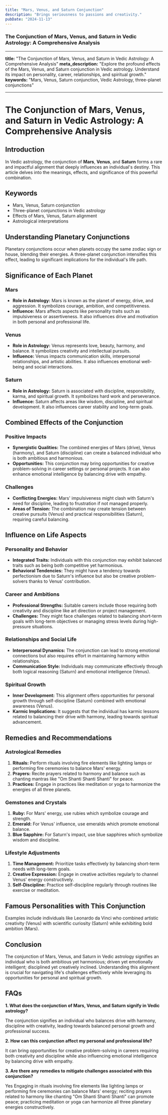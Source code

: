 ```yaml
---
title: "Mars, Venus, and Saturn Conjunction"
description: "Brings seriousness to passions and creativity."
pubDate: "2024-11-13"
---
```


### The Conjunction of Mars, Venus, and Saturn in Vedic Astrology: A Comprehensive Analysis

---

**title:** "The Conjunction of Mars, Venus, and Saturn in Vedic Astrology: A Comprehensive Analysis"
**meta_description:** "Explore the profound effects of the Mars, Venus, and Saturn conjunction in Vedic astrology. Understand its impact on personality, career, relationships, and spiritual growth."
**keywords:** "Mars, Venus, Saturn conjunction, Vedic Astrology, three-planet conjunctions"

---

# The Conjunction of Mars, Venus, and Saturn in Vedic Astrology: A Comprehensive Analysis

## Introduction

In Vedic astrology, the conjunction of **Mars**, **Venus**, and **Saturn** forms a rare and impactful alignment that deeply influences an individual's destiny. This article delves into the meanings, effects, and significance of this powerful combination.

## Keywords

- Mars, Venus, Saturn conjunction
- Three-planet conjunctions in Vedic astrology
- Effects of Mars, Venus, Saturn alignment
- Astrological interpretations

## Understanding Planetary Conjunctions

Planetary conjunctions occur when planets occupy the same zodiac sign or house, blending their energies. A three-planet conjunction intensifies this effect, leading to significant implications for the individual's life path.

## Significance of Each Planet

### Mars

- **Role in Astrology:** Mars is known as the planet of energy, drive, and aggression. It symbolizes courage, ambition, and competitiveness.
- **Influence:** Mars affects aspects like personality traits such as impulsiveness or assertiveness. It also influences drive and motivation in both personal and professional life.

### Venus

- **Role in Astrology:** Venus represents love, beauty, harmony, and balance. It symbolizes creativity and intellectual pursuits.
- **Influence:** Venus impacts communication skills, interpersonal relationships, and artistic abilities. It also influences emotional well-being and social interactions.

### Saturn

- **Role in Astrology:** Saturn is associated with discipline, responsibility, karma, and spiritual growth. It symbolizes hard work and perseverance.
- **Influence:** Saturn affects areas like wisdom, discipline, and spiritual development. It also influences career stability and long-term goals.

## Combined Effects of the Conjunction

### Positive Impacts

- **Synergistic Qualities:** The combined energies of Mars (drive), Venus (harmony), and Saturn (discipline) can create a balanced individual who is both ambitious and harmonious.
- **Opportunities:** This conjunction may bring opportunities for creative problem-solving in career settings or personal projects. It can also enhance emotional intelligence by balancing drive with empathy.

### Challenges

- **Conflicting Energies:** Mars' impulsiveness might clash with Saturn's need for discipline, leading to frustration if not managed properly.
- **Areas of Tension:** The combination may create tension between creative pursuits (Venus) and practical responsibilities (Saturn), requiring careful balancing.

## Influence on Life Aspects

### Personality and Behavior

- **Integrated Traits:** Individuals with this conjunction may exhibit balanced traits such as being both competitive yet harmonious.
- **Behavioral Tendencies:** They might have a tendency towards perfectionism due to Saturn's influence but also be creative problem-solvers thanks to Venus' contribution.

### Career and Ambitions

- **Professional Strengths:** Suitable careers include those requiring both creativity and discipline like art direction or project management.
- **Challenges:** They might face challenges related to balancing short-term goals with long-term objectives or managing stress levels during high-pressure situations.

### Relationships and Social Life

- **Interpersonal Dynamics:** The conjunction can lead to strong emotional connections but also requires effort in maintaining harmony within relationships.
- **Communication Style:** Individuals may communicate effectively through both logical reasoning (Saturn) and emotional intelligence (Venus).

### Spiritual Growth

- **Inner Development:** This alignment offers opportunities for personal growth through self-discipline (Saturn) combined with emotional awareness (Venus).
- **Karmic Implications:** It suggests that the individual has karmic lessons related to balancing their drive with harmony, leading towards spiritual advancement.

## Remedies and Recommendations

### Astrological Remedies

1. **Rituals:** Perform rituals involving fire elements like lighting lamps or performing fire ceremonies to balance Mars' energy.
2. **Prayers:** Recite prayers related to harmony and balance such as chanting mantras like "Om Shanti Shanti Shanti" for peace.
3. **Practices:** Engage in practices like meditation or yoga to harmonize the energies of all three planets.

### Gemstones and Crystals

1. **Ruby:** For Mars' energy, use rubies which symbolize courage and strength.
2. **Emerald:** For Venus' influence, use emeralds which promote emotional balance.
3. **Blue Sapphire:** For Saturn's impact, use blue sapphires which symbolize wisdom and discipline.

### Lifestyle Adjustments

1. **Time Management:** Prioritize tasks effectively by balancing short-term needs with long-term goals.
2. **Creative Expression:** Engage in creative activities regularly to channel Venus' energy constructively.
3. **Self-Discipline:** Practice self-discipline regularly through routines like exercise or meditation.

## Famous Personalities with This Conjunction

Examples include individuals like Leonardo da Vinci who combined artistic creativity (Venus) with scientific curiosity (Saturn) while exhibiting bold ambition (Mars).

## Conclusion

The conjunction of Mars, Venus, and Saturn in Vedic astrology signifies an individual who is both ambitious yet harmonious; driven yet emotionally intelligent; disciplined yet creatively inclined. Understanding this alignment is crucial for navigating life's challenges effectively while leveraging its opportunities for personal and spiritual growth.

## FAQs

**1. What does the conjunction of Mars, Venus, and Saturn signify in Vedic astrology?**

The conjunction signifies an individual who balances drive with harmony, discipline with creativity, leading towards balanced personal growth and professional success.

**2. How can this conjunction affect my personal and professional life?**

It can bring opportunities for creative problem-solving in careers requiring both creativity and discipline while also influencing emotional intelligence by balancing drive with empathy.

**3. Are there any remedies to mitigate challenges associated with this conjunction?**

Yes Engaging in rituals involving fire elements like lighting lamps or performing fire ceremonies can balance Mars' energy; reciting prayers related to harmony like chanting "Om Shanti Shanti Shanti" can promote peace; practicing meditation or yoga can harmonize all three planetary energies constructively.
